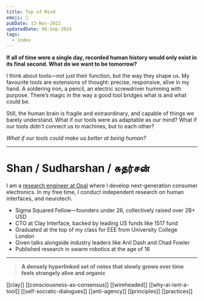 ```yaml
---
title: Top of Mind
emoji: 👋
pubDate: 13-Nov-2022
updatedDate: 08-Sep-2024
tags:
  - index
---
```


**If all of time were a single day, recorded human history would only exist in its final second. What do we want to be tomorrow?**

I think about tools—not just their function, but the way they shape us. My favourite tools are extensions of thought: precise, responsive, alive in my hand. A soldering iron, a pencil, an electric screwdriver humming with purpose. There’s magic in the way a good tool bridges what is and what could be.

Still, the human brain is fragile and extraordinary, and capable of things we barely understand. What if our tools were as adaptable as our mind? What if our tools didn't connect us to machines, but to each other? 

_What if our tools could make us better at being human?_

---
# Shan / Sudharshan / சுதர்சன்

I am a [research engineer at Opal](https://opalcamera.com/) where I develop next-generation consumer electronics. In my free time, I conduct independent research on human interfaces, and neurotech.

* Sigma Squared Fellow—founders under 26, collectively raised over 2B+ USD
* CTO at Clay Interface, backed by leading US funds like 1517 fund
* Graduated at the top of my class for EEE from University College London
* Given talks alongside industry leaders like Anil Dash and Chad Fowler
* Published research in swarm robotics at the age of 16

---

> **A densely hyperlinked set of notes that slowly grows over time feels strangely alive and organic**
 
[[clay]]
[[consciousness-as-consensus]]
[[wireheaded]]
[[why-ai-isnt-a-tool]]
[[self-socratic-dialogues]]
[[anti-agency]]
[[principles]]
[[practices]]

